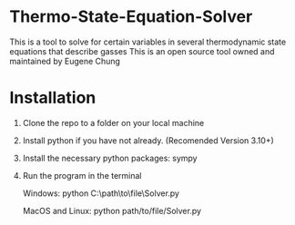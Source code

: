 # Thermo-State-Equation-Solver
This is a tool to solve for certain variables in several thermodynamic state equations that describe gasses
This is an open source tool owned and maintained by Eugene Chung

# Installation
1. Clone the repo to a folder on your local machine
2. Install python if you have not already. (Recomended Version 3.10+)
3. Install the necessary python packages: sympy
4. Run the program in the terminal

   Windows:
   python C:\path\to\file\Solver.py

   MacOS and Linux:
   python path/to/file/Solver.py

